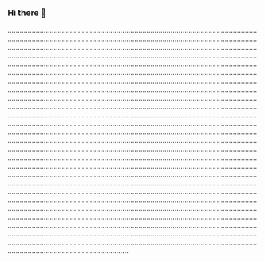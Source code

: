 ### Hi there 👋

....................................................................................................................................................................................................................................................................................................................................................................................................................................................................................................................................................................................................................................................................................................................................................................................................................................................................................................................................................................................................................................................................................................................................................................................................................................................................................................................................................................................................................................................................................................................................................................................................................................................................................................................................................................................................................................................................................................................................................................................................................................................................................................................................................................................................................................................................................................................................................................................................................................................................................................................................................................................................................................................................................................................................................................................................................................................................................................................................................................................................................................................................................................................................................................................................................................................................................................................................................................................................................